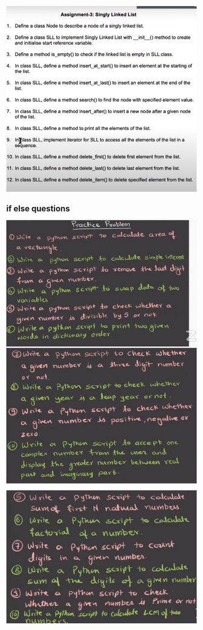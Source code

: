 ![alt text](image.png)

## if else questions

![alt text](image-1.png)
![alt text](image-2.png)

![alt text](image-3.png)